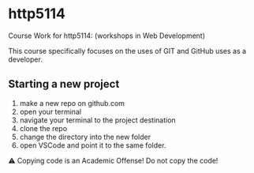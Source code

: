 # http5114
Course Work for http5114: (workshops in Web Development)

This course specifically focuses on the uses of GIT and GitHub uses as a developer. 


## Starting a new project
1. make a new repo on github.com
2. open your terminal
3. navigate your terminal to the project destination
4. clone the repo
5. change the directory into the new folder
6. open VSCode and point it to the same folder.

:warning: Copying code is an Academic Offense! Do not copy the code!
